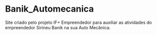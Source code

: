 # Banik_Automecanica
Site criado pelo projeto IF+ Empreendedor para auxiliar as atividades do empreendedor Sirineu Banik na sua Auto Mecânica.
